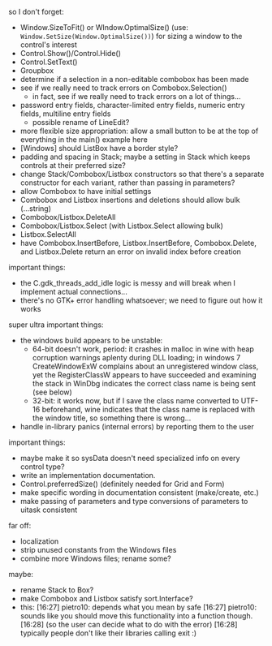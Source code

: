 so I don't forget:
- Window.SizeToFit() or WIndow.OptimalSize() (use: `Window.SetSize(Window.OptimalSize())`) for sizing a window to the control's interest
- Control.Show()/Control.Hide()
- Control.SetText()
- Groupbox
- determine if a selection in a non-editable combobox has been made
- see if we really need to track errors on Combobox.Selection()
	- in fact, see if we really need to track errors on a lot of things...
- password entry fields, character-limited entry fields, numeric entry fields, multiline entry fields
	- possible rename of LineEdit?
- more flexible size appropriation: allow a small button to be at the top of everything in the main() example here
- [Windows] should ListBox have a border style?
- padding and spacing in Stack; maybe a setting in Stack which keeps controls at their preferred size?
- change Stack/Combobox/Listbox constructors so that there's a separate constructor for each variant, rather than passing in parameters?
- allow Combobox to have initial settings
- Combobox and Listbox insertions and deletions should allow bulk (...string)
- Combobox/Listbox.DeleteAll
- Combobox/Listbox.Select (with Listbox.Select allowing bulk)
- Listbox.SelectAll
- have Combobox.InsertBefore, Listbox.InsertBefore, Combobox.Delete, and Listbox.Delete return an error on invalid index before creation

important things:
- the C.gdk_threads_add_idle logic is messy and will break when I implement actual connections...
- there's no GTK+ error handling whatsoever; we need to figure out how it works

super ultra important things:
- the windows build appears to be unstable:
	- 64-bit doesn't work, period: it crashes in malloc in wine with heap corruption warnings aplenty during DLL loading; in windows 7 CreateWindowExW complains about an unregistered window class, yet the RegisterClassW appears to have succeeded and examining the stack in WinDbg indicates the correct class name is being sent (see below)
	- 32-bit: it works now, but if I save the class name converted to UTF-16 beforehand, wine indicates that the class name is replaced with the window title, so something there is wrong...
- handle in-library panics (internal errors) by reporting them to the user

important things:
- maybe make it so sysData doesn't need specialized info on every control type?
- write an implementation documentation.
- Control.preferredSize() (definitely needed for Grid and Form)
- make specific wording in documentation consistent (make/create, etc.)
- make passing of parameters and type conversions of parameters to uitask consistent

far off:
- localization
- strip unused constants from the Windows files
- combine more Windows files; rename some?

maybe:
- rename Stack to Box?
- make Combobox and Listbox satisfy sort.Interface?
- this:
	[16:27] <cespare> pietro10: depends what you mean by safe
	[16:27] <cespare> pietro10: sounds like you should move this functionality into a function though.
	[16:28] <cespare> (so the user can decide what to do with the error)
	[16:28] <cespare> typically people don't like their libraries calling exit :)
